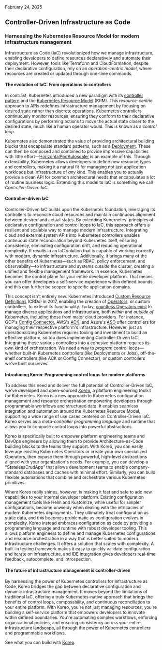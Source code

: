 <p class="post-date">February 24, 2025</p>
<h2>Controller-Driven Infrastructure as Code</h2>
<h3>Harnessing the Kubernetes Resource Model for modern infrastructure management</h3>

Infrastructure as Code (IaC) revolutionized how we manage infrastructure,
enabling developers to define resources declaratively and automate their
deployment. However, tools like Terraform and CloudFormation, despite their
declarative configuration, rely on an _operation-centric model_, where
resources are created or updated through one-time commands.

#### The evolution of IaC: From operations to controllers

In contrast, Kubernetes introduced a new paradigm with its
<a href="https://kubernetes.io/docs/concepts/architecture/controller/" target="_blank">controller pattern</a>
and the
<a href="https://github.com/kubernetes/design-proposals-archive/blob/main/architecture/resource-management.md" target="_blank">Kubernetes Resource Model</a>
(KRM). This _resource-centric_ approach to APIs redefines infrastructure
management by focusing on desired state rather than discrete operations.
Kubernetes controllers continuously monitor resources, ensuring they conform to
their declarative configurations by performing actions to move the actual state
closer to the desired state, much like a human operator would. This is known as
a _control loop_.

Kubernetes also demonstrated the value of providing architectural building
blocks that encapsulate standard patterns, such as a
<a href="https://kubernetes.io/docs/tasks/run-application/run-stateless-application-deployment/" target="_blank">Deployment</a>.
These can then be composed and combined to provide impressive capabilities with
little effort—<a href="https://kubernetes.io/docs/tasks/run-application/horizontal-pod-autoscale/" target="_blank">HorizontalPodAutoscaler</a>
is an example of this. Through extensibility, Kubernetes allows developers to
define new resource types and controllers, making it a natural fit for managing
not just application workloads but infrastructure of _any_ kind. This enables
you to actually provide a clean API for common architectural needs that
encapsulates a lot of routine business logic. Extending this model to IaC is
something we call _Controller-Driven IaC_.

#### Controller-driven IaC

Controller-Driven IaC builds upon the Kubernetes foundation, leveraging its
controllers to reconcile cloud resources and maintain continuous alignment
between desired and actual states. By extending Kubernetes' principles of
declarative configuration and control loops to IaC, this approach offers a
resilient and scalable way to manage modern infrastructure. Integrating cloud
and external system APIs into Kubernetes controllers enables continuous state
reconciliation beyond Kubernetes itself, ensuring consistency, eliminating
configuration drift, and reducing operational complexity. It results in an IaC
solution that is capable of working correctly with modern, dynamic
infrastructure. Additionally, it brings many of the other benefits of
Kubernetes—such as RBAC, policy enforcement, and observability—to
infrastructure and systems _outside_ the cluster, creating a unified and
flexible management framework. In essence, Kubernetes becomes the control plane
for your entire developer platform. That means you can offer developers a
self-service experience within defined bounds, and this can further be
scoped to specific application domains.

This concept isn't entirely new. Kubernetes introduced
<a href="https://kubernetes.io/docs/concepts/extend-kubernetes/api-extension/custom-resources/" target="_blank">Custom Resource Definitions</a>
(CRDs) in 2017, enabling the creation of <a href="https://kubernetes.io/docs/concepts/extend-kubernetes/operator/" target="_blank">Operators</a>,
or custom controllers, to extend its functionality. Today, <a href="https://operatorhub.io" target="_blank">countless Operators exist</a>
to manage diverse applications and infrastructure, both _within_ and _outside
of_ Kubernetes, including those from major cloud providers. For instance, GCP's
<a href="https://cloud.google.com/config-connector/docs/overview" target="_blank">Config Connector</a>,
AWS's <a href="https://github.com/aws-controllers-k8s/community" target="_blank">ACK</a>,
and Azure's <a href="https://azure.github.io/azure-service-operator/" target="_blank">ASO</a>
offer controllers for managing their respective platform's infrastructure.
However, just as operationalizing Kubernetes requires tooling and investment to
build an effective platform, so too does implementing Controller-Driven IaC.
Integrating these various controllers into a cohesive platform requires its own
kind of orchestration. We need a way to _program_ control loops—whether
built-in Kubernetes controllers (like Deployments or Jobs), off-the-shelf
controllers (like ACK or Config Connector), or custom controllers we've built
ourselves.

#### Introducing Koreo: Programming control loops for modern platforms

To address this need and deliver the full potential of Controller-Driven IaC,
we've developed and open-sourced <a href="http://koreo.dev" target="_blank">_Koreo_</a>,
a platform engineering toolkit for Kubernetes. Koreo is a new approach to
Kubernetes configuration management and resource orchestration empowering
developers through programmable workflows and structured data. It enables
seamless integration and automation around the Kubernetes Resource Model,
supporting a wide range of use cases centered on Controller-Driven IaC. Koreo
serves as a _meta-controller programming language_ and runtime that allows you
to compose control loops into powerful abstractions.

Koreo is specifically built to empower platform engineering teams and DevOps
engineers by allowing them to provide Architecture-as-Code building blocks to
the teams they support. With Koreo, you can easily leverage existing Kubernetes
Operators or create your own specialized Operators, then expose them through
powerful, high-level abstractions aligned with your organization's needs. For
example, you can develop a "StatelessCrudApp" that allows development teams to
enable company-standard databases and caches with minimal effort. Similarly,
you can build flexible automations that combine and orchestrate various
Kubernetes primitives.

Where Koreo really shines, however, is making it fast and safe to add new
capabilities to your internal developer platform. Existing configuration
management tools like Helm and Kustomize, while useful for simpler
configurations, become unwieldy when dealing with the intricacies of modern
Kubernetes deployments. They ultimately treat configuration as static data, and
this becomes problematic as configuration evolves in complexity. Koreo instead
embraces configuration as code by providing a programming language and runtime
with robust developer tooling. This allows platform engineers to define and
manage Kubernetes configurations and resource orchestration in a way that is
better suited to modern infrastructure challenges. It offers a solution that
scales with complexity. A built-in testing framework makes it easy to quickly
validate configuration and iterate on infrastructure, and IDE integration gives
developers real-time feedback, autocomplete, and introspection.

#### The future of infrastructure management is controller-driven

By harnessing the power of Kubernetes controllers for Infrastructure as Code,
Koreo bridges the gap between declarative configuration and dynamic
infrastructure management. It moves beyond the limitations of traditional IaC,
offering a truly Kubernetes-native approach that brings the benefits of control
loops, composability, and continuous reconciliation to your entire platform.
With Koreo, you're not just managing resources; you're building a self-service
platform that empowers developers to innovate within defined boundaries. You're
automating complex workflows, enforcing organizational policies, and ensuring
consistency across your entire infrastructure landscape, all through the power
of Kubernetes controllers and programmable workflows.

See what you can build with <a href="https://koreo.dev" target="_blank">Koreo</a>.
